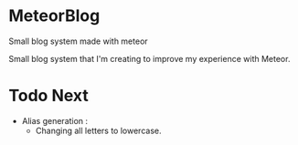 # MeteorBlog
Small blog system made with meteor

Small blog system that I'm creating to improve my experience with Meteor.

# Todo Next
 - Alias generation :
 	- Changing all letters to lowercase.
